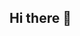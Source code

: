 ## Hi there 👋

<!--
**winterholic/winterholic** is a ✨ _special_ ✨ repository because its `README.md` (this file) appears on your GitHub profile.

[![Solved.ac
프로필](http://mazassumnida.wtf/api/generate_badge?boj={iuholic9983})](https://solved.ac/{iuholic9983})

Here are some ideas to get you started:

- 🔭 I’m currently working on ...
- 🌱 I’m currently learning ...
- 👯 I’m looking to collaborate on ...
- 🤔 I’m looking for help with ...
- 💬 Ask me about ...
- 📫 How to reach me: ...
- 😄 Pronouns: ...
- ⚡ Fun fact: ...
-->
